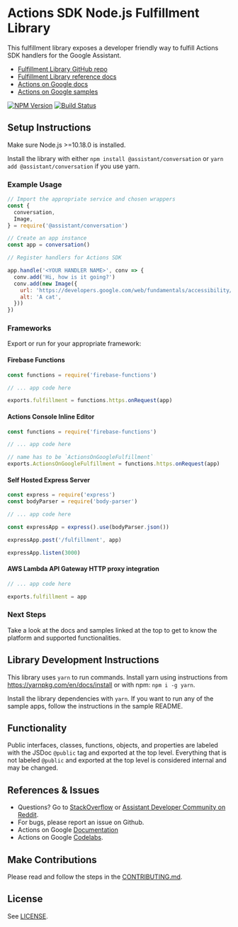 # Actions SDK Node.js Fulfillment Library

This fulfillment library exposes a developer friendly way to fulfill Actions SDK handlers for the Google Assistant.

* [Fulfillment Library GitHub repo](https://github.com/actions-on-google/assistant-conversation-nodejs)
* [Fulfillment Library reference docs](https://actions-on-google.github.io/assistant-conversation-nodejs/)
* [Actions on Google docs](https://developers.google.com/assistant)
* [Actions on Google samples](https://developers.google.com/assistant/actions/samples)

[![NPM Version](https://img.shields.io/npm/v/@assistant/conversation.svg)](https://www.npmjs.org/package/@assistant/conversation)
[![Build Status](https://travis-ci.org/actions-on-google/assistant-conversation-nodejs.svg?branch=master)](https://travis-ci.org/actions-on-google/assistant-conversation-nodejs)

## Setup Instructions

Make sure Node.js >=10.18.0 is installed.

Install the library with either `npm install @assistant/conversation` or `yarn add @assistant/conversation` if you use yarn.

### Example Usage
```javascript
// Import the appropriate service and chosen wrappers
const {
  conversation,
  Image,
} = require('@assistant/conversation')

// Create an app instance
const app = conversation()

// Register handlers for Actions SDK

app.handle('<YOUR HANDLER NAME>', conv => {
  conv.add('Hi, how is it going?')
  conv.add(new Image({
    url: 'https://developers.google.com/web/fundamentals/accessibility/semantics-builtin/imgs/160204193356-01-cat-500.jpg',
    alt: 'A cat',
  }))
})
```

### Frameworks

Export or run for your appropriate framework:

#### Firebase Functions
``` javascript
const functions = require('firebase-functions')

// ... app code here

exports.fulfillment = functions.https.onRequest(app)
```

#### Actions Console Inline Editor
```javascript
const functions = require('firebase-functions')

// ... app code here

// name has to be `ActionsOnGoogleFulfillment`
exports.ActionsOnGoogleFulfillment = functions.https.onRequest(app)
```

#### Self Hosted Express Server
```javascript
const express = require('express')
const bodyParser = require('body-parser')

// ... app code here

const expressApp = express().use(bodyParser.json())

expressApp.post('/fulfillment', app)

expressApp.listen(3000)
```

#### AWS Lambda API Gateway HTTP proxy integration
```javascript
// ... app code here

exports.fulfillment = app
```

### Next Steps

Take a look at the docs and samples linked at the top to get to know the platform and supported functionalities.

## Library Development Instructions
This library uses `yarn` to run commands. Install yarn using instructions from https://yarnpkg.com/en/docs/install or with npm: `npm i -g yarn`.

Install the library dependencies with `yarn`. If you want to run any of the sample apps, follow the instructions in the sample README.

## Functionality

Public interfaces, classes, functions, objects, and properties are labeled with the JSDoc `@public` tag and exported at the top level. Everything that is not labeled `@public` and exported at the top level is considered internal and may be changed.

## References & Issues
+ Questions? Go to [StackOverflow](https://stackoverflow.com/questions/tagged/actions-on-google) or [Assistant Developer Community on Reddit](https://www.reddit.com/r/GoogleAssistantDev/).
+ For bugs, please report an issue on Github.
+ Actions on Google [Documentation](https://developers.google.com/assistant)
+ Actions on Google [Codelabs](https://codelabs.developers.google.com/?cat=Assistant).

## Make Contributions
Please read and follow the steps in the [CONTRIBUTING.md](CONTRIBUTING.md).

## License
See [LICENSE](LICENSE).
